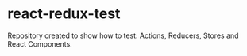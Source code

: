 # react-redux-test
Repository created to show how to test: Actions, Reducers, Stores and React Components.
